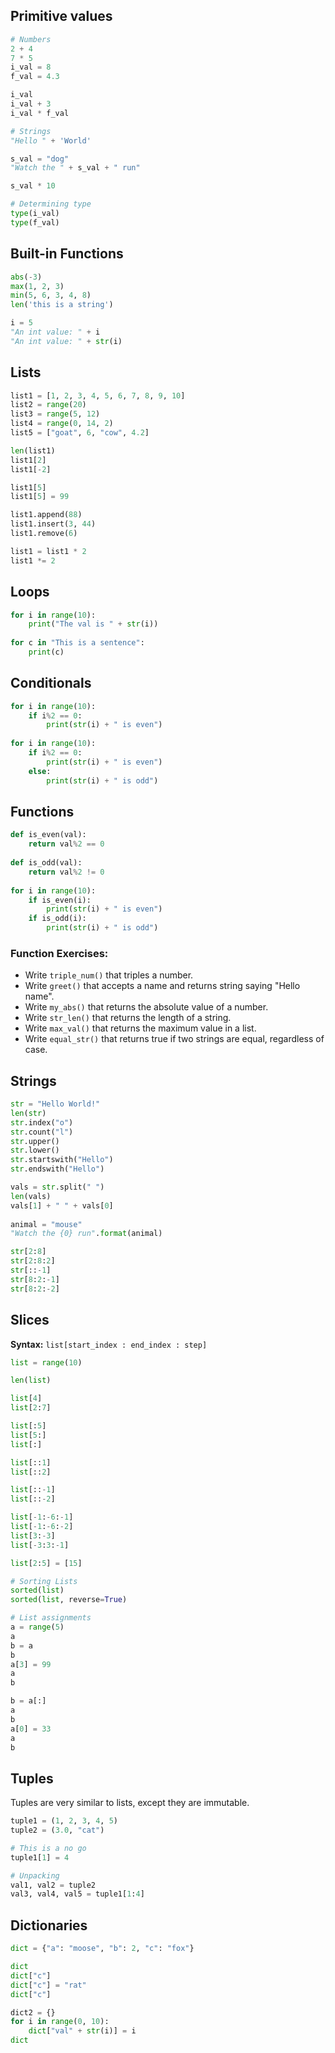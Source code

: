 ## Primitive values

```python
# Numbers
2 + 4
7 * 5
i_val = 8
f_val = 4.3

i_val
i_val + 3
i_val * f_val

# Strings
"Hello " + 'World'

s_val = "dog"
"Watch the " + s_val + " run"

s_val * 10

# Determining type
type(i_val)
type(f_val)
```

## Built-in Functions

```python
abs(-3)
max(1, 2, 3)
min(5, 6, 3, 4, 8)
len('this is a string')

i = 5
"An int value: " + i
"An int value: " + str(i)
```

## Lists

```python
list1 = [1, 2, 3, 4, 5, 6, 7, 8, 9, 10]
list2 = range(20)
list3 = range(5, 12)
list4 = range(0, 14, 2)
list5 = ["goat", 6, "cow", 4.2]

len(list1)
list1[2]
list1[-2]

list1[5]
list1[5] = 99

list1.append(88)
list1.insert(3, 44)
list1.remove(6)

list1 = list1 * 2
list1 *= 2
```

## Loops

```python
for i in range(10):
    print("The val is " + str(i))
    
for c in "This is a sentence":
    print(c)
```

## Conditionals

```python
for i in range(10):
    if i%2 == 0:
        print(str(i) + " is even")
      
for i in range(10):
    if i%2 == 0:
        print(str(i) + " is even")
    else:
        print(str(i) + " is odd")
```

## Functions

```python
def is_even(val):
    return val%2 == 0
      
def is_odd(val):
    return val%2 != 0
       
for i in range(10):
    if is_even(i):
        print(str(i) + " is even")
    if is_odd(i):
        print(str(i) + " is odd")
```

### Function Exercises: 
* Write `triple_num()` that triples a number.
* Write `greet()` that accepts a name and returns string saying "Hello name".
* Write `my_abs()` that returns the absolute value of a number.
* Write `str_len()` that returns the length of a string.
* Write `max_val()` that returns the maximum value in a list.
* Write `equal_str()` that returns true if two strings are equal, regardless of case.


## Strings

```python
str = "Hello World!"
len(str)
str.index("o")
str.count("l")
str.upper()
str.lower()
str.startswith("Hello")
str.endswith("Hello")

vals = str.split(" ")
len(vals)
vals[1] + " " + vals[0]
 
animal = "mouse"
"Watch the {0} run".format(animal)

str[2:8]
str[2:8:2]
str[::-1]
str[8:2:-1]
str[8:2:-2]
```

## Slices

**Syntax:** `list[start_index : end_index : step]`

```python
list = range(10)

len(list)

list[4]
list[2:7]

list[:5]
list[5:]
list[:]

list[::1]
list[::2]

list[::-1]
list[::-2]

list[-1:-6:-1]
list[-1:-6:-2]
list[3:-3]
list[-3:3:-1]

list[2:5] = [15]

# Sorting Lists
sorted(list)
sorted(list, reverse=True)

# List assignments
a = range(5)
a
b = a
b
a[3] = 99
a
b

b = a[:]
a
b
a[0] = 33
a
b
```


## Tuples

Tuples are very similar to lists, except they are immutable.

```python
tuple1 = (1, 2, 3, 4, 5)
tuple2 = (3.0, "cat")

# This is a no go
tuple1[1] = 4

# Unpacking 
val1, val2 = tuple2
val3, val4, val5 = tuple1[1:4]
```

## Dictionaries

```python
dict = {"a": "moose", "b": 2, "c": "fox"}

dict
dict["c"]
dict["c"] = "rat"
dict["c"]

dict2 = {}
for i in range(0, 10):
    dict["val" + str(i)] = i
dict
```
